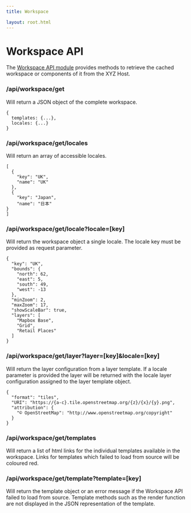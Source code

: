 ```yaml
---
title: Workspace

layout: root.html
---
```


# Workspace API

The [Workspace API module](https://github.com/GEOLYTIX/xyz/blob/master/mod/workspace/_workspace.js) provides methods to retrieve the cached workspace or components of it from the XYZ Host.

### /api/workspace/get

Will return a JSON object of the complete workspace.

```
{
  templates: {...},
  locales: {...}
}
```

### /api/workspace/get/locales

Will return an array of accessible locales.

```
[
  {
    "key": "UK",
    "name": "UK"
  },
  {
    "key": "Japan",
    "name": "日本"
}
]
```

### /api/workspace/get/locale?locale=[key]

Will return the workspace object a single locale. The locale key must be provided as request parameter.

```
{
  "key": "UK",
  "bounds": {
    "north": 62,
    "east": 5,
    "south": 49,
    "west": -13
  },
  "minZoom": 2,
  "maxZoom": 17,
  "showScaleBar": true,
  "layers": [
    "Mapbox Base",
    "Grid",
    "Retail Places"
  ]
}
```

### /api/workspace/get/layer?layer=[key]&locale=[key]

Will return the layer configuration from a layer template. If a locale parameter is provided the layer will be returned with the locale layer configuration assigned to the layer template object.

```
{
  "format": "tiles",
  "URI": "https://{a-c}.tile.openstreetmap.org/{z}/{x}/{y}.png",
  "attribution": {
    "© OpenStreetMap": "http://www.openstreetmap.org/copyright"
  }
}
```

### /api/workspace/get/templates

Will return a list of html links for the individual templates available in the workspace. Links for templates which failed to load from source will be coloured red.

### /api/workspace/get/template?template=[key]

Will return the template object or an error message if the Workspace API failed to load from source. Template methods such as the render function are not displayed in the JSON representation of the template.